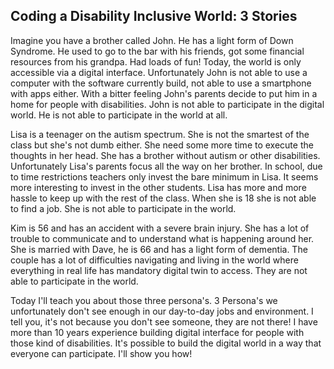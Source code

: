 ## Coding a Disability Inclusive World: 3 Stories ##
Imagine you have a brother called John. He has a light form of Down Syndrome. He used to go to the bar with his friends, got some financial resources from his grandpa. Had loads of fun! Today, the world is only accessible via a digital interface. Unfortunately John is not able to use a computer with the software currently build, not able to use a smartphone with apps either. With a bitter feeling John's parents decide to put him in a home for people with disabilities. John is not able to participate in the digital world. He is not able to participate in the world at all.

Lisa is a teenager on the autism spectrum. She is not the smartest of the class but she's not dumb either. She need some more time to execute the thoughts in her head. She has a brother without autism or other disabilities. Unfortunately Lisa's parents focus all the way on her brother. In school, due to time restrictions teachers only invest the bare minimum in Lisa. It seems more interesting to invest in the other students. Lisa has more and more hassle to keep up with the rest of the class. When she is 18 she is not able to find a job. She is not able to participate in the world.

Kim is 56 and has an accident with a severe brain injury. She has a lot of trouble to communicate and to understand what is happening around her. She is married with Dave, he is 66 and has a light form of dementia. The couple has a lot of difficulties navigating and living in the world where everything in real life has mandatory digital twin to access. They are not able to participate in the world.

Today I'll teach you about those three persona's. 3 Persona's we unfortunately don't see enough in our day-to-day jobs and environment. I tell you, it's not because you don't see someone, they are not there! I have more than 10 years experience building digital interface for people with those kind of disabilities. It's possible to build the digital world in a way that everyone can participate. I'll show you how!
